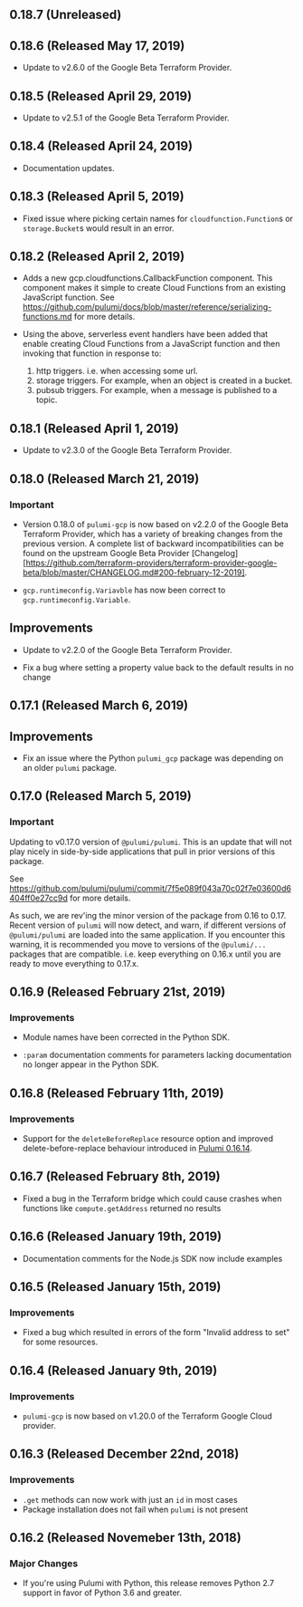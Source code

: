 ## 0.18.7 (Unreleased)

## 0.18.6 (Released May 17, 2019)

- Update to v2.6.0 of the Google Beta Terraform Provider.

## 0.18.5 (Released April 29, 2019)

- Update to v2.5.1 of the Google Beta Terraform Provider.

## 0.18.4 (Released April 24, 2019)

- Documentation updates.

## 0.18.3 (Released April 5, 2019)

- Fixed issue where picking certain names for `cloudfunction.Function`s or `storage.Bucket`s would
  result in an error.

## 0.18.2 (Released April 2, 2019)

- Adds a new gcp.cloudfunctions.CallbackFunction component.  This component makes it simple to
  create Cloud Functions from an existing JavaScript function.  See
  https://github.com/pulumi/docs/blob/master/reference/serializing-functions.md for more details.

- Using the above, serverless event handlers have been added that enable creating Cloud Functions
  from a JavaScript function and then invoking that function in response to:
    1. http triggers.  i.e. when accessing some url.
    2. storage triggers.  For example, when an object is created in a bucket.
    3. pubsub triggers.  For example, when a message is published to a topic.

## 0.18.1 (Released April 1, 2019)

- Update to v2.3.0 of the Google Beta Terraform Provider.

## 0.18.0 (Released March 21, 2019)

### Important

- Version 0.18.0 of `pulumi-gcp` is now based on v2.2.0 of the Google Beta Terraform Provider, which has a variety of breaking changes from the previous version. A complete list of backward incompatibilities can be found on the
  upstream Google Beta Provider [Changelog][https://github.com/terraform-providers/terraform-provider-google-beta/blob/master/CHANGELOG.md#200-february-12-2019].

- `gcp.runtimeconfig.Variavble` has now been correct to `gcp.runtimeconfig.Variable`.

## Improvements

- Update to v2.2.0 of the Google Beta Terraform Provider.

- Fix a bug where setting a property value back to the default results in no change

## 0.17.1 (Released March 6, 2019)

## Improvements

- Fix an issue where the Python `pulumi_gcp` package was depending on an older `pulumi` package.

## 0.17.0 (Released March 5, 2019)

### Important

Updating to v0.17.0 version of `@pulumi/pulumi`.  This is an update that will not play nicely
in side-by-side applications that pull in prior versions of this package.

See https://github.com/pulumi/pulumi/commit/7f5e089f043a70c02f7e03600d6404ff0e27cc9d for more details.

As such, we are rev'ing the minor version of the package from 0.16 to 0.17.  Recent version of `pulumi` will now detect, and warn, if different versions of `@pulumi/pulumi` are loaded into the same application.  If you encounter this warning, it is recommended you move to versions of the `@pulumi/...` packages that are compatible.  i.e. keep everything on 0.16.x until you are ready to move everything to 0.17.x.

## 0.16.9 (Released February 21st, 2019)

### Improvements

- Module names have been corrected in the Python SDK.

- `:param` documentation comments for parameters lacking documentation no longer appear in the Python SDK.

## 0.16.8 (Released February 11th, 2019)

### Improvements

- Support for the `deleteBeforeReplace` resource option and improved
  delete-before-replace behaviour introduced in [Pulumi
  0.16.14](https://github.com/pulumi/pulumi/blob/master/CHANGELOG.md#01614-released-january-31st-2019).

## 0.16.7 (Released February 8th, 2019)

- Fixed a bug in the Terraform bridge which could cause crashes when functions like `compute.getAddress` returned no
  results

## 0.16.6 (Released January 19th, 2019)

- Documentation comments for the Node.js SDK now include examples

## 0.16.5 (Released January 15th, 2019)

### Improvements

- Fixed a bug which resulted in errors of the form "Invalid address to set" for some resources.

## 0.16.4 (Released January 9th, 2019)

### Improvements

- `pulumi-gcp` is now based on v1.20.0 of the Terraform Google Cloud provider.

## 0.16.3 (Released December 22nd, 2018)

### Improvements

- `.get` methods can now work with just an `id` in most cases
- Package installation does not fail when `pulumi` is not present

## 0.16.2 (Released Novemeber 13th, 2018)

### Major Changes

- If you're using Pulumi with Python, this release removes Python 2.7 support in favor of Python 3.6 and greater.
